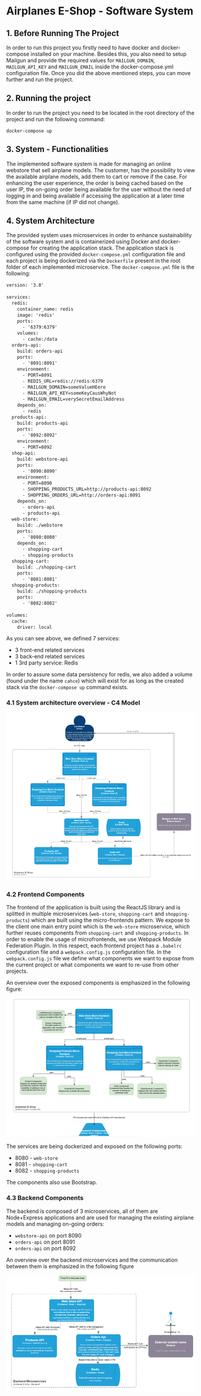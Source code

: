 # Airplanes E-Shop - Software System

## 1. Before Running The Project
In order to run this project you firstly need to have docker and docker-compose installed on your machine. Besides this, you also need to setup Mailgun and provide the required values for `MAILGUN_DOMAIN`, `MAILGUN_API_KEY` and `MAILGUN_EMAIL` inside the docker-compose.yml configuration file. Once you did the above mentioned steps, you can move further and run the project.

## 2. Running the project

In order to run the project you need to be located in the root directory of the project and run the following command:

```
docker-compose up
```

## 3. System - Functionalities

The implemented software system is made for managing an online webstore that sell airplane models. The customer, has the possibility to view the available airplane models, add them to cart or remove if the case. For enhancing the user experience, the order is being cached based on the user IP, the on-going order being available for the user without the need of logging in and being available if accessing the application at a later time from the same machine (if IP did not change). 

## 4. System Architecture

The provided system uses microservices in order to enhance sustainability of the software system and is containerized using Docker and docker-compose for creating the application stack. The application stack is configured using the provided  `docker-compose.yml` configuration file and each project is being dockerized via the `Dockerfile` present in the root folder of each implemented microservice. The `docker-compose.yml` file is the following:

```
version: '3.8'

services:
  redis:
    container_name: redis
    image: 'redis'
    ports:
      - '6379:6379'
    volumes:
      - cache:/data
  orders-api:
    build: orders-api
    ports:
      - '8091:8091'
    environment:
      - PORT=8091
      - REDIS_URL=redis://redis:6379
      - MAILGUN_DOMAIN=someValueHEere
      - MAILGUN_API_KEY=someKeyCausWhyNot
      - MAILGUN_EMAIL=verySecretEmailAddress
    depends_on:
      - redis
  products-api:
    build: products-api
    ports:
      - '8092:8092'
    environment:
      - PORT=8092
  shop-api:
    build: webstore-api
    ports:
      - '8090:8090'
    environment:
      - PORT=8090
      - SHOPPING_PRODUCTS_URL=http://products-api:8092
      - SHOPPING_ORDERS_URL=http://orders-api:8091
    depends_on:
      - orders-api
      - products-api
  web-store:
    build: ./webstore
    ports:
      - '8080:8080'
    depends_on:
      - shopping-cart
      - shopping-products
  shopping-cart:
    build: ./shopping-cart
    ports:
      - '8081:8081'
  shopping-products:
    build: ./shopping-products
    ports:
      - '8082:8082'

volumes:
  cache:
    driver: local
```

As you can see above, we defined 7 services:
- 3 front-end related services 
- 3 back-end related services
- 1 3rd party service: Redis

In order to assure some data persistency for redis, we also added a volume (found under the name `cahce`) which will exist for as long as the created stack via the `docker-compose up` command exists.

### 4.1 System architecture overview - C4 Model

![Architecture Overview](c4-diagram.PNG)

### 4.2 Frontend Components

The frontend of the application is built using the ReactJS library and is splitted in multiple microservices (`web-store`, `shopping-cart` and `shopping-products`) which are built using the micro-frontends pattern. We expose to the client one main entry point which is the `web-store` microservice, which further reuses components from `shopping-cart` and  `shopping-products`. In order to enable the usage of microfrontends, we use Webpack Module Federation Plugin. In this respect, each frontend project has a `.babelrc` configuration file and a `webpack.config.js` configuration file. In the `webpack.config.js` file we define what components we want to expose from the current project or what components we want to re-use from other projects. 

An overview over the exposed components is emphasized in the following figure:

![Frontend Components](fe-details.PNG)

The services are being dockerized and exposed on the following ports:
- 8080 - `web-store`
- 8081 - `shopping-cart`
- 8082 - `shopping-products`

The components also use Bootstrap.

### 4.3 Backend Components

The backend is composed of 3 microservices, all of them are Node+Express applications and are used for managing the existing airplane models and managing on-going orders:
- `webstore-api` on port 8090
- `orders-api` on port 8091
- `orders-api` on port 8092

An overview over the backend microservices and the communication between them is emphasized in the following figure

![Backend Microservices](be-diagram.PNG)







